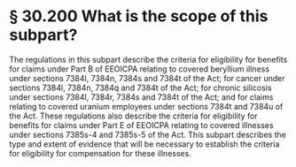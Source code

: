 # § 30.200   What is the scope of this subpart?

The regulations in this subpart describe the criteria for eligibility for benefits for claims under Part B of EEOICPA relating to covered beryllium illness under sections 7384l, 7384n, 7384s and 7384t of the Act; for cancer under sections 7384l, 7384n, 7384q and 7384t of the Act; for chronic silicosis under sections 7384l, 7384r, 7384s and 7384t of the Act; and for claims relating to covered uranium employees under sections 7384t and 7384u of the Act. These regulations also describe the criteria for eligibility for benefits for claims under Part E of EEOICPA relating to covered illnesses under sections 7385s-4 and 7385s-5 of the Act. This subpart describes the type and extent of evidence that will be necessary to establish the criteria for eligibility for compensation for these illnesses.




